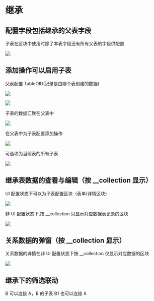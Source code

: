 # 继承

## 配置字段包括继承的父表字段

子表在区块中使用时除了本表字段还有所有父表的字段供配置

![](https://nocobase-docs.oss-cn-beijing.aliyuncs.com/33921f1e2367b3b4edac9450d2c1fef2.png)

## 添加操作可以启用子表

父表配置 TableOID(记录是由哪个表创建的数据)

![](https://nocobase-docs.oss-cn-beijing.aliyuncs.com/9bfaa4d261fd482e2473469a2f4c3250.png)

![](https://nocobase-docs.oss-cn-beijing.aliyuncs.com/ce4d4ca099600e4a38058369a6dc38c7.gif)

子表的数据汇聚在父表中

![](https://nocobase-docs.oss-cn-beijing.aliyuncs.com/fc4b50175aa9b7b7404895f636db8d8f.gif)

在父表中为子表配置添加操作

![](https://nocobase-docs.oss-cn-beijing.aliyuncs.com/81ab8e1d14a0d84620e4a0b214edef5a.gif)

可选项为当前表的所有子表

![](https://nocobase-docs.oss-cn-beijing.aliyuncs.com/c5944d8b2ac4dd5b938bf31667d34516.png)

## 继承表数据的查看与编辑（按 \_\_collection 显示）

UI 配置状态下可以为子表配置区块（表单/详情区块）

![](https://nocobase-docs.oss-cn-beijing.aliyuncs.com/fbadc32ae1931c711707ad5bd9a6c603.png)

非 UI 配置状态下,按 \_\_collection 只显示对应数据表记录的区块

![](https://nocobase-docs.oss-cn-beijing.aliyuncs.com/07dc8529f7b33deb0e4aaf1a004be213.gif)

## 关系数据的弹窗（按 \_\_collection 显示）

关系数据的详情在非 UI 配置状态下按 \_\_collection 仅显示对应数据的区块

![](https://nocobase-docs.oss-cn-beijing.aliyuncs.com/101753398b9fd5a1013fcee833cbeec0.gif)

## 继承下的筛选联动

B 可以连接 A，B 的子表 B1 也可以连接 A